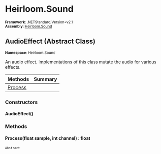 # Heirloom.Sound

<small>**Framework**: .NETStandard,Version=v2.1</small>  
<small>**Assembly**: [Heirloom.Sound](../Heirloom.Sound/Heirloom.Sound.md)</small>  

## AudioEffect (Abstract Class)
<small>**Namespace**: Heirloom.Sound</sub></small>  

An audio effect. Implementations of this class mutate the audio for various effects.

| Methods              | Summary |
|----------------------|---------|
| [Process](#PROC9CD8) |         |

### Constructors

#### AudioEffect()

### Methods

#### <a name="PROC1C94"></a> Process(float sample, int channel) : float
<small>`Abstract`</small>


